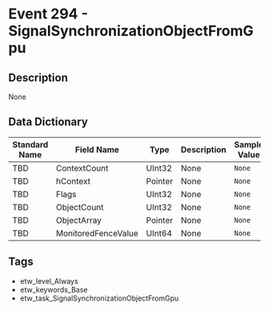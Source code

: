 # Event 294 - SignalSynchronizationObjectFromGpu

## Description
None

## Data Dictionary
|Standard Name|Field Name|Type|Description|Sample Value|
|---|---|---|---|---|
|TBD|ContextCount|UInt32|None|`None`|
|TBD|hContext|Pointer|None|`None`|
|TBD|Flags|UInt32|None|`None`|
|TBD|ObjectCount|UInt32|None|`None`|
|TBD|ObjectArray|Pointer|None|`None`|
|TBD|MonitoredFenceValue|UInt64|None|`None`|

## Tags
* etw_level_Always
* etw_keywords_Base
* etw_task_SignalSynchronizationObjectFromGpu